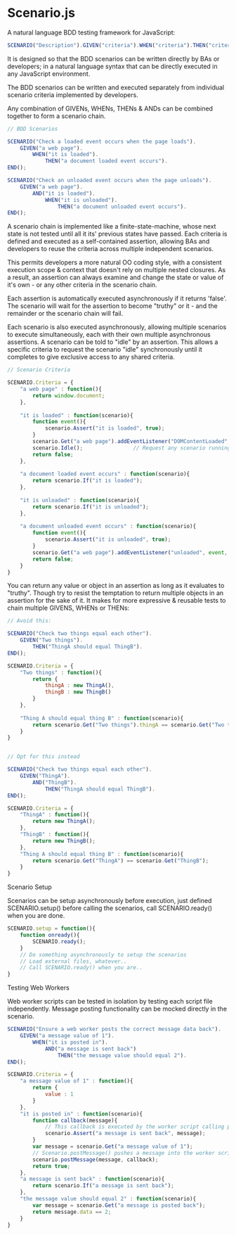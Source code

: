 Scenario.js
========

A natural language BDD testing framework for JavaScript:

```javascript
SCENARIO("Description").GIVEN("criteria").WHEN("criteria").THEN("criteria").AND("criteria").END();
```

It is designed so that the BDD scenarios can be written directly by BAs or developers; in a natural language syntax that can be directly executed in any JavaScript environment.

The BDD scenarios can be written and executed separately from individual scenario criteria implemented by developers.

Any combination of GIVENs, WHENs, THENs & ANDs can be combined together to form a scenario chain.

```javascript
// BDD Scenarios

SCENARIO("Check a loaded event occurs when the page loads").
    GIVEN("a web page").
        WHEN("it is loaded").
            THEN("a document loaded event occurs").
END();

SCENARIO("Check an unloaded event occurs when the page unloads").
    GIVEN("a web page").
        AND("it is loaded").
            WHEN("it is unloaded").
                THEN("a document unloaded event occurs").
END();

```

A scenario chain is implemented like a finite-state-machine, whose next state is not tested until all it its' previous states have passed.  Each criteria is defined and executed
as a self-contained assertion, allowing BAs and developers to reuse the criteria across multiple independent scenarios.

This permits developers a more natural OO coding style, with a consistent execution scope & context that doesn't rely on multiple nested closures.  As a result, an assertion can always
examine and change the state or value of it's own - or any other criteria in the scenario chain.

Each assertion is automatically executed asynchronously if it returns 'false'. The scenario will wait for the assertion to become "truthy" or it - and the remainder or the scenario chain will fail.

Each scenario is also executed asynchronously, allowing multiple scenarios to execute simultaneously, each with their own multiple asynchronous assertions.
A scenario can be told to "idle" by an assertion.  This allows a specific criteria to request the scenario "idle" synchronously until it completes to give exclusive access to any shared criteria.


```javascript
// Scenario Criteria

SCENARIO.Criteria = {
    "a web page" : function(){
        return window.document;
    },
   
    "it is loaded" : function(scenario){
        function event(){
            scenario.Assert("it is loaded", true);
        }
        scenario.Get("a web page").addEventListener("DOMContentLoaded", event, false);
        scenario.Idle();				// Request any scenario running this criteria idle until it completes
        return false;
    },
   
    "a document loaded event occurs" : function(scenario){
        return scenario.If("it is loaded");
    },
   
    "it is unloaded" : function(scenario){
        return scenario.If("it is unloaded");
    },
   
    "a document unloaded event occurs" : function(scenario){
        function event(){
            scenario.Assert("it is unloaded", true);
        }
        scenario.Get("a web page").addEventListener("unloaded", event, false);
        return false;
    }
}

```




You can return any value or object in an assertion as long as it evaluates to "truthy". Though try to resist the temptation to return multiple objects in an assertion for the sake of it.
It makes for more expressive & reusable tests to chain multiple GIVENS, WHENs or THENs:

```javascript
// Avoid this:

SCENARIO("Check two things equal each other").
    GIVEN("Two things").
        THEN("ThingA should equal ThingB").
END();

SCENARIO.Criteria = {
    "Two things" : function(){
        return {
            thingA : new ThingA(),
            thingB : new ThingB()
        }
    },
   
    "Thing A should equal thing B" : function(scenario){
        return scenario.Get("Two things").thingA == scenario.Get("Two things").thingB;
    }
}


// Opt for this instead

SCENARIO("Check two things equal each other").
    GIVEN("ThingA").
        AND("ThingB").
            THEN("ThingA should equal ThingB").
END();

SCENARIO.Criteria = {
    "ThingA" : function(){
        return new ThingA();
    },
    "ThingB" : function(){
        return new ThingB();
    },
    "Thing A should equal thing B" : function(scenario){
        return scenario.Get("ThingA") == scenario.Get("ThingB");
    }
}
```

Scenario Setup

Scenarios can be setup asynchronously before execution, just defined SCENARIO.setup() before calling the scenarios, call SCENARIO.ready() when you are done.
```javascript
SCENARIO.setup = function(){
	function onready(){
		SCENARIO.ready();
	}
	// Do something asynchronously to setup the scenarios
	// Load external files, whatever..
	// Call SCENARIO.ready() when you are..
}

```


Testing Web Workers

Web worker scripts can be tested in isolation by testing each script file independently. Message posting functionality can be mocked directly in the scenario.

```javascript
SCENARIO("Ensure a web worker posts the correct message data back").
    GIVEN("a message value of 1").
        WHEN("it is posted in").
            AND("a message is sent back")
                THEN("the message value should equal 2").
END();

SCENARIO.Criteria = {
    "a message value of 1" : function(){
        return {
            value : 1
        }
    },
    "it is posted in" : function(scenario){
        function callback(message){
            // This callback is executed by the worker script calling postMessage()
            scenario.Assert("a message is sent back", message);
        }
        var message = scenario.Get("a message value of 1");
        // Scenario.postMessage() pushes a message into the worker scripts' onmessage handler
        scenario.postMessage(message, callback);
        return true;
    },
    "a message is sent back" : function(scenario){
        return scenario.If("a message is sent back");
    },
    "the message value should equal 2" : function(scenario){
        var message = scenario.Get("a message is posted back");
        return message.data == 2;
    }
}
```
